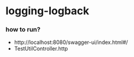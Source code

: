 # logging-logback

### how to run?

- http://localhost:8080/swagger-ui/index.html#/
- TestUtilController.http

